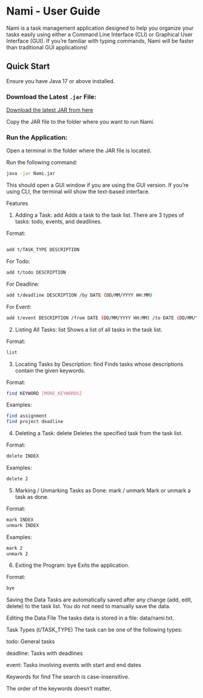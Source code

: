 # Nami - User Guide

Nami is a task management application designed to help you organize your tasks easily using either a Command Line Interface (CLI) or Graphical User Interface (GUI). If you’re familiar with typing commands, Nami will be faster than traditional GUI applications!

## Quick Start

Ensure you have Java 17 or above installed.

### Download the Latest `.jar` File:
[Download the latest JAR from here](https://github.com/BiggillyBoyMan/ip/releases)

Copy the JAR file to the folder where you want to run Nami.

### Run the Application:

Open a terminal in the folder where the JAR file is located.

Run the following command:

```bash
java -jar Nami.jar
```

This should open a GUI window if you are using the GUI version. If you’re using CLI, the terminal will show the text-based interface.

Features
1. Adding a Task: add
Adds a task to the task list. There are 3 types of tasks: todo, events, and deadlines.

Format:

```bash

add t/TASK_TYPE DESCRIPTION
```

For Todo:

```bash
add t/todo DESCRIPTION
```

For Deadline:

```bash
add t/deadline DESCRIPTION /by DATE (DD/MM/YYYY HH:MM)
```

For Event:

```bash
add t/event DESCRIPTION /from DATE (DD/MM/YYYY HH:MM) /to DATE (DD/MM/YYYY HH:MM)
```

2. Listing All Tasks: list
Shows a list of all tasks in the task list.

Format:

```bash
list
```

3. Locating Tasks by Description: find
Finds tasks whose descriptions contain the given keywords.

Format:

```bash
find KEYWORD [MORE_KEYWORDS]
```

Examples:


```bash
find assignment
find project deadline
```

4. Deleting a Task: delete
Deletes the specified task from the task list.

Format:

```bash
delete INDEX
```
Examples:

```bash
delete 2
```

5. Marking / Unmarking Tasks as Done: mark / unmark
Mark or unmark a task as done.

Format:

```bash
mark INDEX
unmark INDEX
```

Examples:

```bash
mark 2
unmark 2
```

6. Exiting the Program: bye
Exits the application.

Format:

```bash
bye
```

Saving the Data
Tasks are automatically saved after any change (add, edit, delete) to the task list. You do not need to manually save the data.

Editing the Data File
The tasks data is stored in a file: data/nami.txt.

Task Types (t/TASK_TYPE)
The task can be one of the following types:

todo: General tasks

deadline: Tasks with deadlines

event: Tasks involving events with start and end dates

Keywords for find
The search is case-insensitive.

The order of the keywords doesn’t matter.